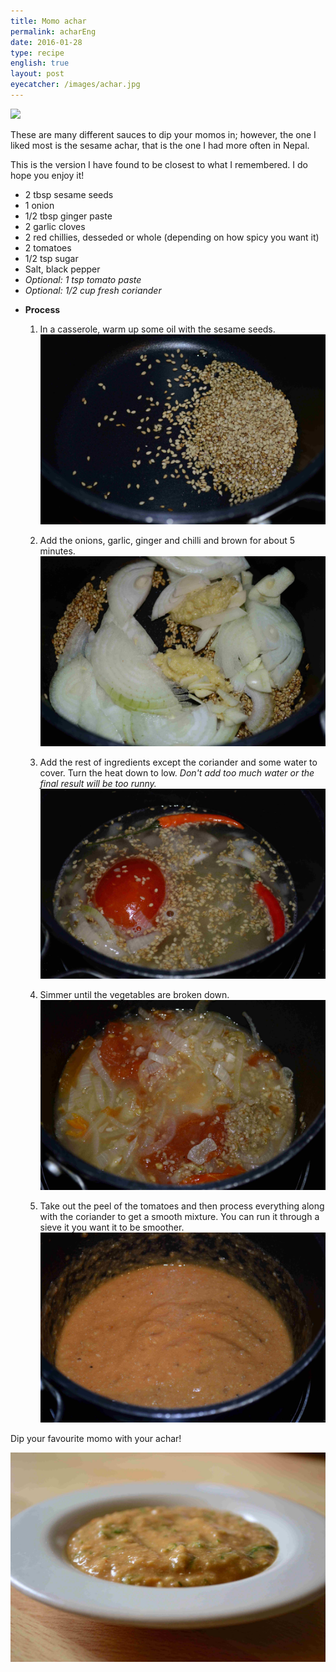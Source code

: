 ```yaml
---
title: Momo achar
permalink: acharEng
date: 2016-01-28
type: recipe
english: true
layout: post
eyecatcher: /images/achar.jpg
---
```


<img src="https://farm1.staticflickr.com/402/31552530442_82e1085917_o_d.jpg"/>

These are many different sauces to dip your momos in; however, the one I liked most is the sesame achar, that is the one I had more often in Nepal. 

This is the version I have found to be closest to what I remembered. I do hope you enjoy it!


* 2 tbsp sesame seeds
* 1 onion
* 1/2 tbsp ginger paste
* 2 garlic cloves
* 2 red chillies, desseded or whole (depending on how spicy you want it)
* 2 tomatoes
* 1/2 tsp sugar
* Salt, black pepper
* _Optional: 1 tsp tomato paste_
* _Optional: 1/2 cup fresh coriander_

<!-- -->

* **Process** 

  1. In a casserole, warm up some oil with the sesame seeds. 
![achar](/images/achar1.jpg)

  2. Add the onions, garlic, ginger and chilli and brown for about 5 minutes.
![achar](/images/achar2.jpg)

  3. Add the rest of ingredients except the coriander and some water to cover. Turn the heat down to low. _Don't add too much water or the final result will be too runny._
![achar](/images/achar3.jpg)

  4. Simmer until the vegetables are broken down. 
![achar](/images/achar4.jpg)

  5. Take out the peel of the tomatoes and then process everything along with the coriander to get a smooth mixture. You can run it through a sieve it you want it to be smoother.
![achar](/images/achar5.jpg)


Dip your favourite momo with your achar! 

![achar](/images/achar.jpg)

